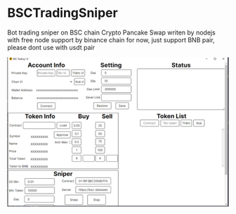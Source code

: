 # BSCTradingSniper
Bot trading sniper on BSC chain Crypto Pancake Swap writen by nodejs with free node support by binance chain
for now, just support BNB pair, please dont use with usdt pair


![Screenshot](bot.png)

 

